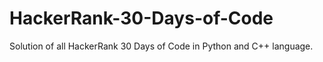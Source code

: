 # HackerRank-30-Days-of-Code


Solution of all HackerRank 30 Days of Code in Python and C++ language.